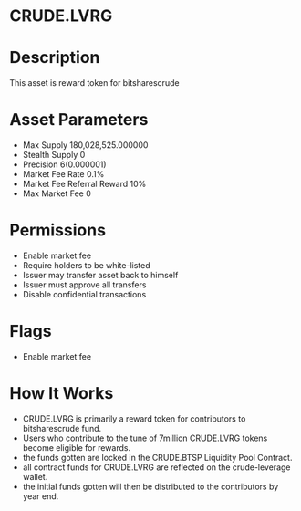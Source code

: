 # CRUDE.LVRG

# Description
This asset is reward token for bitsharescrude

# Asset Parameters
- Max Supply 180,028,525.000000
- Stealth Supply 0
- Precision 6(0.000001)
- Market Fee Rate 0.1%
- Market Fee Referral Reward 10%
- Max Market Fee 0
# Permissions
- Enable market fee
- Require holders to be white-listed
- Issuer may transfer asset back to himself
- Issuer must approve all transfers
- Disable confidential transactions
# Flags
- Enable market fee
# How It Works
- CRUDE.LVRG is primarily a reward token for contributors to bitsharescrude fund.
- Users who contribute to the tune of 7million CRUDE.LVRG tokens become eligible for rewards.
- the funds gotten are locked in the CRUDE.BTSP Liquidity Pool Contract.
- all contract funds for CRUDE.LVRG are reflected on the crude-leverage wallet.
- the initial funds gotten will then be distributed to the contributors by year end.
